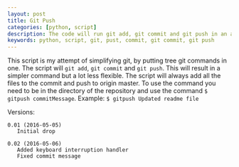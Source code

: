 ```yaml
---
layout: post
title: Git Push
categories: [python, script]
description: The code will run git add, git commit and git push in an attempt to simplify using git in the console.
keywords: python, script, git, pust, commit, git commit, git push
---
```


This script is my attempt of simplifying git, by putting tree git commands in one.
The script will  ```git add```, ```git commit``` and ```git push```.
This will result in a simpler command but a lot less flexible.
The script will always add all the files to the commit and push to origin master.
To use the command you need to be in the directory of the repository and use the command ```$ gitpush commitMessage```.
Example: ```$ gitpush Updated readme file```

Versions:

```text
0.01 (2016-05-05)
   Initial drop

0.02 (2016-05-06)
   Added keyboard interruption handler
   Fixed commit message
```